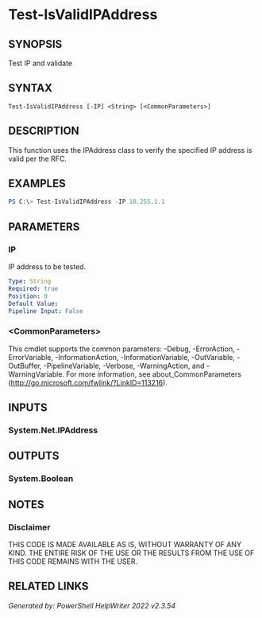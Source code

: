 # Test-IsValidIPAddress## SYNOPSISTest IP and validate## SYNTAX```Test-IsValidIPAddress [-IP] <String> [<CommonParameters>]```## DESCRIPTIONThis function uses the IPAddress class to verify the specified IP address is valid per the RFC.## EXAMPLES```powershellPS C:\> Test-IsValidIPAddress -IP 10.255.1.1```## PARAMETERS### IPIP address to be tested.```yamlType: StringRequired: truePosition: 0Default Value: Pipeline Input: False```### \<CommonParameters\>This cmdlet supports the common parameters: -Debug, -ErrorAction, -ErrorVariable, -InformationAction, -InformationVariable, -OutVariable, -OutBuffer, -PipelineVariable, -Verbose, -WarningAction, and -WarningVariable. For more information, see about_CommonParameters (http://go.microsoft.com/fwlink/?LinkID=113216).## INPUTS### System.Net.IPAddress## OUTPUTS### System.Boolean## NOTES### DisclaimerTHIS CODE IS MADE AVAILABLE AS IS, WITHOUT WARRANTY OF ANY KIND. THE ENTIRE RISK OF THE USE OR THE RESULTS FROM THE USE OF THIS CODE REMAINS WITH THE USER.## RELATED LINKS*Generated by: PowerShell HelpWriter 2022 v2.3.54*